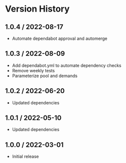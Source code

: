 # Version History

## 1.0.4 / 2022-08-17

- Automate dependabot approval and automerge

## 1.0.3 / 2022-08-09

- Add dependabot.yml to automate dependency checks
- Remove weekly tests
- Parameterize pool and demands

## 1.0.2 / 2022-06-20

- Updated dependencies

## 1.0.1 / 2022-05-10

- Updated dependencies

## 1.0.0 / 2022-03-01

- Initial release
